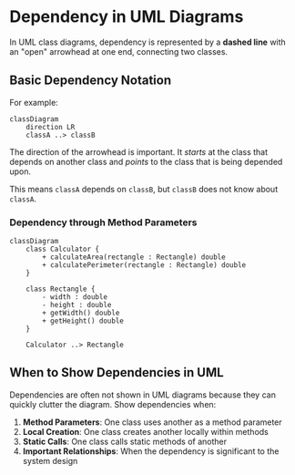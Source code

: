 # Dependency in UML Diagrams

In UML class diagrams, dependency is represented by a **dashed line** with an "open" arrowhead at one end, connecting two classes.

## Basic Dependency Notation

For example:

```mermaid
classDiagram
    direction LR
    classA ..> classB
```

The direction of the arrowhead is important. It _starts_ at the class that depends on another class and _points_ to the class that is being depended upon.

This means `classA` depends on `classB`, but `classB` does not know about `classA`.


### Dependency through Method Parameters

```mermaid
classDiagram
    class Calculator {
        + calculateArea(rectangle : Rectangle) double
        + calculatePerimeter(rectangle : Rectangle) double
    }
    
    class Rectangle {
        - width : double
        - height : double
        + getWidth() double
        + getHeight() double
    }
    
    Calculator ..> Rectangle 
```


## When to Show Dependencies in UML

Dependencies are often not shown in UML diagrams because they can quickly clutter the diagram. Show dependencies when:

1. **Method Parameters**: One class uses another as a method parameter
2. **Local Creation**: One class creates another locally within methods
3. **Static Calls**: One class calls static methods of another
4. **Important Relationships**: When the dependency is significant to the system design